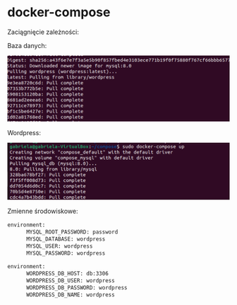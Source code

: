 # docker-compose


Zaciągnięcie zależności:

Baza danych:

<img src="Zrzut ekranu (299).png">

Wordpress:

<img src="Zrzut ekranu (300).png">

Zmienne środowiskowe:

```
environment:
      MYSQL_ROOT_PASSWORD: password
      MYSQL_DATABASE: wordpress
      MYSQL_USER: wordpress
      MYSQL_PASSWORD: wordpress
```

```
environment:
      WORDPRESS_DB_HOST: db:3306
      WORDPRESS_DB_USER: wordpress
      WORDPRESS_DB_PASSWORD: wordpress
      WORDPRESS_DB_NAME: wordpress 
```
